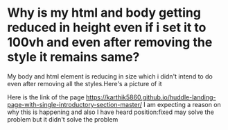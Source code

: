 
# Why is my html and body getting reduced in height even if i set it to 100vh and even after removing the style it remains same?

My body and html element is reducing in size which i didn't intend to do even after removing all the styles.Here's a picture of it

Here is the link of the page https://karthik5860.github.io/huddle-landing-page-with-single-introductory-section-master/
I am expecting a reason on why this is happening and also I have heard position:fixed may solve the problem but it didn't solve the problem

        